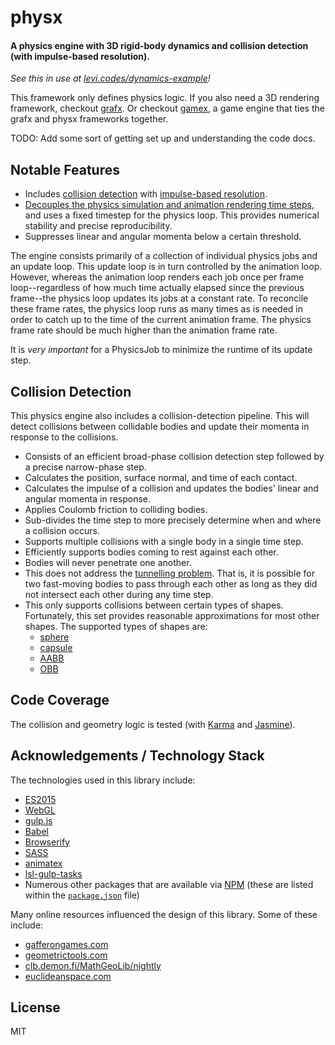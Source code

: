# physx

#### A physics engine with 3D rigid-body dynamics and collision detection (with impulse-based resolution).

_See this in use at [levi.codes/dynamics-example][demo]!_

This framework only defines physics logic. If you also need a 3D rendering framework, checkout 
[grafx][grafx]. Or checkout [gamex][gamex], a game engine that ties the grafx and physx frameworks
together.

TODO: Add some sort of getting set up and understanding the code docs.

## Notable Features

- Includes [collision detection][collision-detection] with [impulse-based 
  resolution][collision-resolution].
- [Decouples the physics simulation and animation rendering time steps][stable-time-steps], and uses
  a fixed timestep for the physics loop. This provides numerical stability and precise
  reproducibility.
- Suppresses linear and angular momenta below a certain threshold.

The engine consists primarily of a collection of individual physics jobs and an update loop. This 
update loop is in turn controlled by the animation loop. However, whereas the animation loop renders
each job once per frame loop--regardless of how much time actually elapsed since the previous
frame--the physics loop updates its jobs at a constant rate. To reconcile these frame rates, the
physics loop runs as many times as is needed in order to catch up to the time of the current
animation frame. The physics frame rate should be much higher than the animation frame rate.

It is _very important_ for a PhysicsJob to minimize the runtime of its update step.

## Collision Detection

This physics engine also includes a collision-detection pipeline. This will detect collisions
between collidable bodies and update their momenta in response to the collisions.

- Consists of an efficient broad-phase collision detection step followed by a precise narrow-phase
  step.
- Calculates the position, surface normal, and time of each contact.
- Calculates the impulse of a collision and updates the bodies' linear and angular momenta in
  response.
- Applies Coulomb friction to colliding bodies.
- Sub-divides the time step to more precisely determine when and where a collision occurs.
- Supports multiple collisions with a single body in a single time step.
- Efficiently supports bodies coming to rest against each other.
- Bodies will never penetrate one another.
- This does not address the [tunnelling problem][tunnelling-problem]. That is, it is possible for
  two fast-moving bodies to pass through each other as long as they did not intersect each other
  during any time step.
- This only supports collisions between certain types of shapes. Fortunately, this set provides
  reasonable approximations for most other shapes. The supported types of shapes are:
    - [sphere][sphere]
    - [capsule][capsule]
    - [AABB][aabb]
    - [OBB][obb]

## Code Coverage

The collision and geometry logic is tested (with [Karma][karma] and [Jasmine][jasmine]).

## Acknowledgements / Technology Stack

The technologies used in this library include:

- [ES2015][es2015]
- [WebGL][webgl]
- [gulp.js][gulp]
- [Babel][babel]
- [Browserify][browserify]
- [SASS][sass]
- [animatex][animatex]
- [lsl-gulp-tasks][lsl-gulp-tasks]
- Numerous other packages that are available via [NPM][npm] (these are listed within the
  [`package.json`](./package.json) file)

Many online resources influenced the design of this library. Some of these include:

- [gafferongames.com][gafferongames]
- [geometrictools.com][geometrictools]
- [clb.demon.fi/MathGeoLib/nightly][mathgeolib]
- [euclideanspace.com][euclideanspace]

## License

MIT

[demo]: http://levi.codes/dynamics-example

[grafx]: https://github.com/levilindsey/grafx
[gamex]: https://github.com/levilindsey/gamex
[animatex]: https://github.com/levilindsey/animatex
[lsl-gulp-tasks]: https://github.com/levilindsey/lsl-gulp-tasks

[tunnelling-problem]: https://www.aorensoftware.com/blog/2011/06/01/when-bullets-move-too-fast/
[sphere]: https://en.wikipedia.org/wiki/Sphere
[capsule]: https://en.wikipedia.org/wiki/Capsule_(geometry)
[aabb]: https://en.wikipedia.org/w/index.php?title=Axis-aligned_bounding_box&redirect=no
[obb]: https://en.wikipedia.org/w/index.php?title=Oriented_bounding_box&redirect=no

[es2015]: http://www.ecma-international.org/ecma-262/6.0/
[webgl]: https://developer.mozilla.org/en-US/docs/Web/API/WebGL_API
[node]: http://nodejs.org/
[babel]: https://babeljs.io/
[browserify]: http://browserify.org/
[gulp]: http://gulpjs.com/
[sass]: http://sass-lang.com/
[jasmine]: http://jasmine.github.io/
[karma]: https://karma-runner.github.io/1.0/index.html
[npm]: http://npmjs.org/

[gafferongames]: http://gafferongames.com
[geometrictools]: http://geometrictools.com
[mathgeolib]: http://clb.demon.fi/MathGeoLib/nightly
[euclideanspace]: http://euclideanspace.com

[collision-detection]: https://en.wikipedia.org/wiki/Collision_detection
[collision-resolution]: https://en.wikipedia.org/wiki/Collision_response#Impulse-based_contact_model
[stable-time-steps]: https://gafferongames.com/post/fix_your_timestep/
